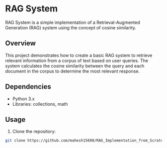 # RAG System

RAG System is a simple implementation of a Retrieval-Augmented Generation (RAG) system using the concept of cosine similarity.

## Overview

This project demonstrates how to create a basic RAG system to retrieve relevant information from a corpus of text based on user queries. The system calculates the cosine similarity between the query and each document in the corpus to determine the most relevant response.

## Dependencies

- Python 3.x
- Libraries: collections, math

## Usage

1. Clone the repository:

```bash
git clone https://github.com/mahesh15698/RAG_Implementation_from_Scratch.git

